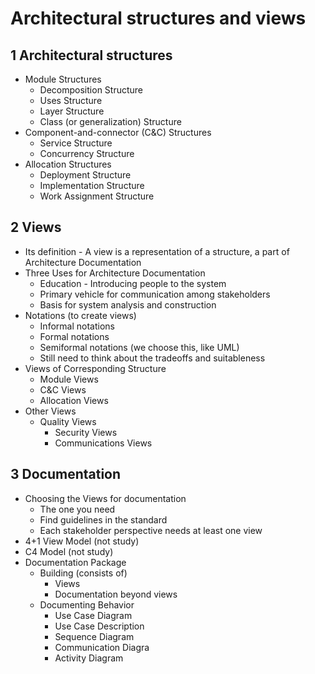 # Architectural structures and views

## 1 Architectural structures

- Module Structures
  - Decomposition Structure
  - Uses Structure
  - Layer Structure
  - Class (or generalization) Structure
- Component-and-connector (C&C) Structures
  - Service Structure
  - Concurrency Structure
- Allocation Structures
  - Deployment Structure
  - Implementation Structure
  - Work Assignment Structure

## 2 Views

- Its definition - A view is a representation of a structure, a part of Architecture Documentation
- Three Uses for Architecture Documentation
  - Education - Introducing people to the system
  - Primary vehicle for communication among stakeholders
  - Basis for system analysis and construction
- Notations (to create views)
  - Informal notations
  - Formal notations
  - Semiformal notations (we choose this, like UML)
  - Still need to think about the tradeoffs and suitableness
- Views of Corresponding Structure
  - Module Views
  - C&C Views
  - Allocation Views
- Other Views
  - Quality Views
    - Security Views
    - Communications Views

## 3 Documentation

- Choosing the Views for documentation
  - The one you need
  - Find guidelines in the standard
  - Each stakeholder perspective needs at least one view
- 4+1 View Model (not study)
- C4 Model (not study)
- Documentation Package
  - Building (consists of)
    - Views
    - Documentation beyond views
  - Documenting Behavior
    - Use Case Diagram
    - Use Case Description
    - Sequence Diagram
    - Communication Diagra
    - Activity Diagram
